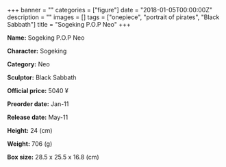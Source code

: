 +++
banner = ""
categories = ["figure"]
date = "2018-01-05T00:00:00Z"
description = ""
images = []
tags = ["onepiece", "portrait of pirates", "Black Sabbath"]
title = "Sogeking P.O.P Neo"
+++

**Name:** Sogeking P.O.P Neo

**Character:** Sogeking

**Category:** Neo 

**Sculptor:** Black Sabbath

**Official price:** 5040 ¥

**Preorder date:** Jan-11

**Release date:** May-11

**Height:** 24 (cm)

**Weight:** 706 (g)

**Box size:** 28.5 x 25.5 x 16.8 (cm)


